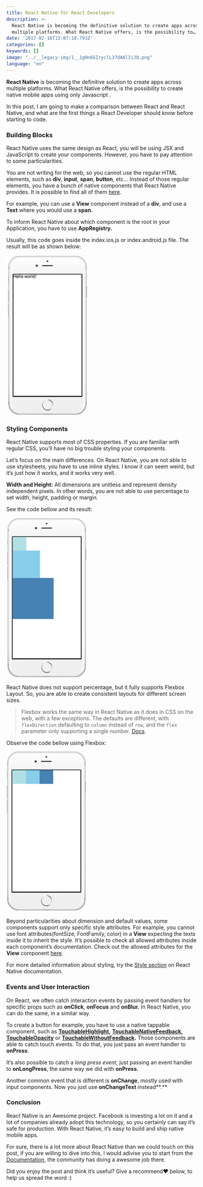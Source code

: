 ```yaml
---
title: React Native for React Developers
description: >-
  React Native is becoming the definitive solution to create apps across
  multiple platforms. What React Native offers, is the possibility to…
date: '2017-02-16T13:07:18.793Z'
categories: []
keywords: []
image: "../__legacy-img/1__1gHn6GIryclL37dAAlIiJQ.png"
language: "en"
---
```


**React Native** is becoming the definitive solution to create apps across multiple platforms. What React Native offers, is the possibility to create native mobile apps using only Javascript .

In this post, I am going to make a comparison between React and React Native, and what are the first things a React Developer should know before starting to code.

### Building Blocks

React Native uses the same design as React, you will be using JSX and JavaScript to create your components. However, you have to pay attention to some particularities.

You are not writing for the web, so you cannot use the regular HTML elements, such as **div**, **input**, **span**, **button**, etc… Instead of those regular elements, you have a bunch of native components that React Native provides. It is possible to find all of them [here](https://facebook.github.io/react-native/docs/activityindicator.html).

For example, you can use a **View** component instead of a **div**, and use a **Text** where you would use a **span.**

To inform React Native about which component is the root in your Application, you have to use **AppRegistry.**

Usually, this code goes inside the index.ios.js or index.android.js file. The result will be as shown below:

![](../__legacy-img/1__lpr7JI__vbC7c74mFroPkFw.png)

### Styling Components

React Native supports most of CSS properties. If you are familiar with regular CSS, you’ll have no big trouble styling your components.

Let’s focus on the main differences. On React Native, you are not able to use stylesheets, you have to use inline styles. I know it can seem weird, but it’s just how it works, and it works very well.

**Width and Height:** All dimensions are unitless and represent density independent pixels. In other words, you are not able to use percentage to set width, height, padding or margin.

See the code bellow and its result:

![](../__legacy-img/1__Y62wFQmj9nNckXN__hAeHyw.png)

React Native does not support percentage, but it fully supports Flexbox Layout. So, you are able to create consistent layouts for different screen sizes.

> Flexbox works the same way in React Native as it does in CSS on the web, with a few exceptions. The defaults are different, with `flexDirection` defaulting to `column` instead of `row`, and the `flex` parameter only supporting a single number. [Docs](https://facebook.github.io/react-native/docs/flexbox.html#content).

Observe the code bellow using Flexbox:

![](../__legacy-img/1__3246__lb____lwol9KyvKssAw.png)

Beyond particularities about dimension and default values, some components support only specific style attributes. For example, you cannot use font attributes(fontSize, FontFamily, color) in a **View** expecting the texts inside it to inherit the style. It’s possible to check all allowed attributes inside each component’s documentation. Check out the allowed attributes for the **View** component [here](https://facebook.github.io/react-native/docs/view.html#style).

For more detailed information about styling, try the [Style section](https://facebook.github.io/react-native/docs/style.html) on React Native documentation.

### Events and User Interaction

On React, we often catch interaction events by passing event handlers for specific props such as **onClick**, **onFocus** and **onBlur.** In React Native, you can do the same, in a similar way.

To create a button for example, you have to use a native tappable component, such as [**TouchableHighlight**](https://facebook.github.io/react-native/docs/touchablehighlight.html)**,** [**TouchableNativeFeedback**](https://facebook.github.io/react-native/docs/touchablenativefeedback.html)**,** [**TouchableOpacity**](https://facebook.github.io/react-native/docs/touchableopacity.html)  or  [**TouchableWithoutFeedback**](https://facebook.github.io/react-native/docs/touchablewithoutfeedback.html)**.** Those components are able to catch touch events. To do that, you just pass an event handler to **onPress**.

It’s also possible to catch a _long press event_, just passing an event handler to **onLongPress**, the same way we did with **onPress.**

Another common event that is different is **onChange**, mostly used with input components. Now you just use **onChangeText** instead**.**

### Conclusion

React Native is an Awesome project. Facebook is investing a lot on it and a lot of companies already adopt this technology, so you certainly can say it’s safe for production. With React Native, it’s easy to build and ship native mobile apps.

For sure, there is a lot more about React Native than we could touch on this post, if you are willing to dive into this, I would adivise you to start from the [Documentation](http://facebook.github.io/react-native/docs/getting-started.html), the community has doing a awesome job there.

Did you enjoy the post and think it’s useful? Give a recommend❤️ below, to help us spread the word :)
